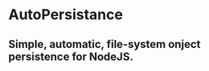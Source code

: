 AutoPersistance
===============

Simple, automatic, file-system onject persistence for NodeJS. 
-------------------------------------------------------------



